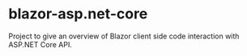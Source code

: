# blazor-asp.net-core
Project to give an overview of Blazor client side code interaction with ASP.NET Core API.
